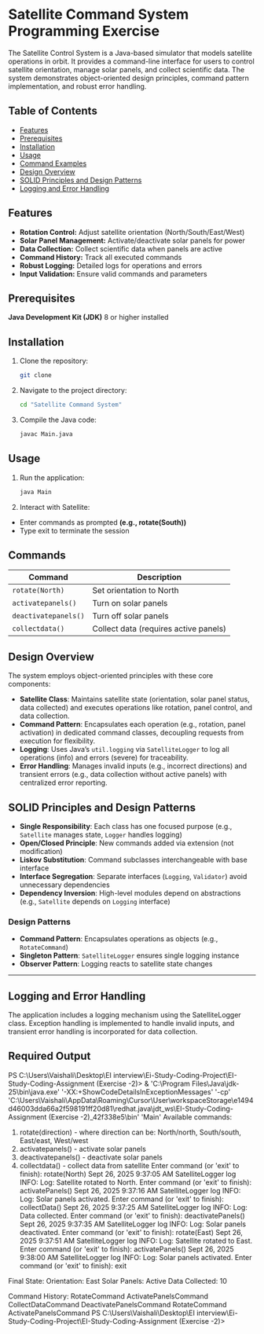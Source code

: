 
# Satellite Command System Programming Exercise

The Satellite Control System is a Java-based simulator that models satellite operations in orbit. It provides a command-line interface for users to control satellite orientation, manage solar panels, and collect scientific data. The system demonstrates object-oriented design principles, command pattern implementation, and robust error handling.


## Table of Contents


- [Features](#features)
- [Prerequisites](#prerequisites)
- [Installation](#installation)
- [Usage](#usage)
- [Command Examples](#command-examples)
- [Design Overview](#design-overview)
- [SOLID Principles and Design Patterns](#solid-principles-and-design-patterns)
- [Logging and Error Handling](#logging-and-error-handling)

## Features

- **Rotation Control:** Adjust satellite orientation (North/South/East/West)
- **Solar Panel Management:** Activate/deactivate solar panels for power
- **Data Collection:** Collect scientific data when panels are active
- **Command History:** Track all executed commands
- **Robust Logging:** Detailed logs for operations and errors
- **Input Validation:** Ensure valid commands and parameters

## Prerequisites

**Java Development Kit (JDK)** 8 or higher installed
## Installation

1. Clone the repository:

   ```bash  ''
   git clone 
2. Navigate to the project directory:

   ```bash
   cd "Satellite Command System"

3. Compile the Java code:

   ```bash
   javac Main.java
## Usage

1. Run the application:
   
   ```bash
   java Main
   
2. Interact with Satellite:
- Enter commands as prompted **(e.g., rotate(South))**
- Type exit to terminate the session


## Commands 

| Command               | Description                          |
|-----------------------|--------------------------------------|
| `rotate(North)`       | Set orientation to North             |
| `activatepanels()`    | Turn on solar panels                 |
| `deactivatepanels()`  | Turn off solar panels                |
| `collectdata()`       | Collect data (requires active panels)|

## Design Overview

The system employs object-oriented principles with these core components:

- **Satellite Class**: Maintains satellite state (orientation, solar panel status, data collected) and executes operations like rotation, panel control, and data collection.
- **Command Pattern**: Encapsulates each operation (e.g., rotation, panel activation) in dedicated command classes, decoupling requests from execution for flexibility.
- **Logging**: Uses Java’s `util.logging` via `SatelliteLogger` to log all operations (info) and errors (severe) for traceability.
- **Error Handling**: Manages invalid inputs (e.g., incorrect directions) and transient errors (e.g., data collection without active panels) with centralized error reporting.
## SOLID Principles and Design Patterns

- **Single Responsibility**: Each class has one focused purpose (e.g., `Satellite` manages state, `Logger` handles logging)
- **Open/Closed Principle**: New commands added via extension (not modification)
- **Liskov Substitution**: Command subclasses interchangeable with base interface
- **Interface Segregation**: Separate interfaces (`Logging`, `Validator`) avoid unnecessary dependencies
- **Dependency Inversion**: High-level modules depend on abstractions (e.g., `Satellite` depends on `Logging` interface)

### Design Patterns
- **Command Pattern**: Encapsulates operations as objects (e.g., `RotateCommand`)
- **Singleton Pattern**: `SatelliteLogger` ensures single logging instance
- **Observer Pattern**: Logging reacts to satellite state changes

---


## Logging and Error Handling

The application includes a logging mechanism using the SatelliteLogger class. Exception handling is implemented to handle invalid inputs, and transient error handling is incorporated for data collection.

## Required Output

PS C:\Users\Vaishali\Desktop\EI interview\Ei-Study-Coding-Project\EI-Study-Coding-Assignment (Exercise -2)>  & 'C:\Program Files\Java\jdk-25\bin\java.exe' '-XX:+ShowCodeDetailsInExceptionMessages' '-cp' 'C:\Users\Vaishali\AppData\Roaming\Cursor\User\workspaceStorage\e1494d46003dda66a2f598191ff20d81\redhat.java\jdt_ws\EI-Study-Coding-Assignment (Exercise -2)_42f338e5\bin' 'Main'
Available commands:
1. rotate(direction) - where direction can be: North/north, South/south, East/east, West/west
2. activatepanels() - activate solar panels
3. deactivatepanels() - deactivate solar panels
4. collectdata() - collect data from satellite
Enter command (or 'exit' to finish): rotate(North)
Sept 26, 2025 9:37:05 AM SatelliteLogger log
INFO: Log: Satellite rotated to North.
Enter command (or 'exit' to finish): activatePanels()
Sept 26, 2025 9:37:16 AM SatelliteLogger log
INFO: Log: Solar panels activated.
Enter command (or 'exit' to finish): collectData()
Sept 26, 2025 9:37:25 AM SatelliteLogger log
INFO: Log: Data collected.
Enter command (or 'exit' to finish): deactivatePanels()
Sept 26, 2025 9:37:35 AM SatelliteLogger log
INFO: Log: Solar panels deactivated.
Enter command (or 'exit' to finish): rotate(East)
Sept 26, 2025 9:37:51 AM SatelliteLogger log
INFO: Log: Satellite rotated to East.
Enter command (or 'exit' to finish): activatePanels()
Sept 26, 2025 9:38:00 AM SatelliteLogger log
INFO: Log: Solar panels activated.
Enter command (or 'exit' to finish): exit

Final State:
Orientation: East
Solar Panels: Active
Data Collected: 10

Command History:
RotateCommand
ActivatePanelsCommand
CollectDataCommand
DeactivatePanelsCommand
RotateCommand
ActivatePanelsCommand
PS C:\Users\Vaishali\Desktop\EI interview\Ei-Study-Coding-Project\EI-Study-Coding-Assignment (Exercise -2)>
